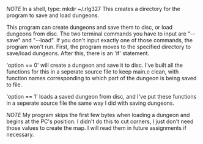*NOTE*
In a shell, type: mkdir ~/.rlg327
This creates a directory for the program to save and load dungeons.

This program can create dungeons and save them to disc, or load dungeons from disc. The two terminal commands
you have to input are "--save" and "--load". If you don't input exactly one of those commands, the program won't run.
First, the program moves to the specified directory to save/load dungeons. After this, there is an 'if' statement.

'option == 0' will create a dungeon and save it to disc. I've built all the functions for this in a seperate source
file to keep main.c clean, with function names corresponding to which part of the dungeon is being saved to file.

'option == 1' loads a saved dungeon from disc, and I've put these functions in a seperate source file the same
way I did with saving dungeons.

*NOTE*
My program skips the first few bytes when loading a dungeon and begins at the PC's position. I didn't do this to
cut corners, I just don't need those values to create the map. I will read them in future assignments if necessary.